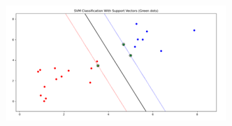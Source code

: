 ![test](https://github.com/YonatanReisinger/My-SVM/blob/main/My-SVM_project/Images/Q1b%20-%20Soft%20Margin%20Dualic.png)
